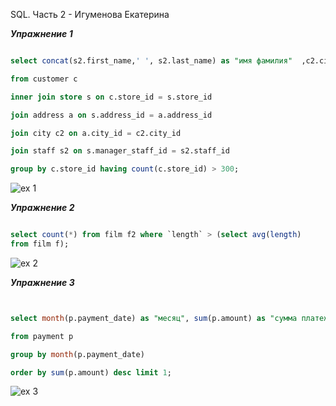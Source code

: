 
SQL. Часть 2 - Игуменова Екатерина

***Упражнение 1***

```sql

select concat(s2.first_name,' ', s2.last_name) as "имя фамилия"  ,c2.city as "город" , count(*) as "кол-во пользователей"

from customer c 

inner join store s on c.store_id = s.store_id

join address a on s.address_id = a.address_id 

join city c2 on a.city_id = c2.city_id

join staff s2 on s.manager_staff_id = s2.staff_id 

group by c.store_id having count(c.store_id) > 300;

```

![ex 1](https://user-images.githubusercontent.com/123411071/235351104-a35d9f6a-05bd-4f2d-9fe5-db173e215558.png)


***Упражнение 2***

```sql

select count(*) from film f2 where `length` > (select avg(length) 
from film f);

```


![ex 2](https://user-images.githubusercontent.com/123411071/235351108-cc165d2b-c916-40dd-ba94-a24a47d79466.png)


***Упражнение 3***

```sql


select month(p.payment_date) as "месяц", sum(p.amount) as "сумма платежей", count(p.rental_id) as "кол-во аренд" 

from payment p

group by month(p.payment_date)

order by sum(p.amount) desc limit 1;

```

![ex 3](https://user-images.githubusercontent.com/123411071/235351115-2eb5c46b-e8fd-41e3-8902-0f247555c542.png)
